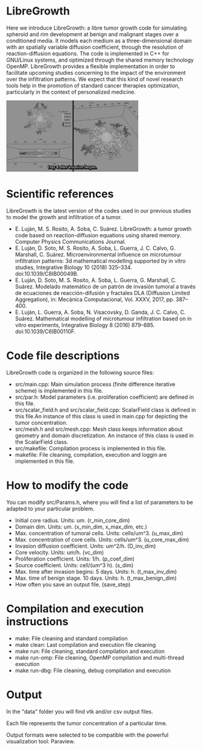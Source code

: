 #

# LibreGrowth

Here we introduce LibreGrowth: a libre tumor growth code for simulating spheroid and rim development at benign and malignant stages over a conditioned media. It models each medium as a three-dimensional domain with an spatially variable diffusion coefficient, through the resolution of reaction-diffusion equations. The code is implemented in C++ for GNU/Linux systems, and optimized through the shared memory technology OpenMP. LibreGrowth provides a flexible implementation in order to facilitate upcoming studies concerning to the impact of the environment over the infiltration patterns. We expect that this kind of novel research tools help in the promotion of standard cancer therapies optimization, particularly in the context of personalized medicine.

<img src="in-silico.jpg" alt="Day 4 after invasion." width="350"/>


# Scientific references

LibreGrowth is the latest version of the codes used in our previous studies to model the growth and infiltration of a tumor.

- E. Luján, M. S. Rosito, A. Soba, C. Suárez. LibreGrowth: a tumor growth code based on reaction-diffusion equations using shared memory. Computer Physics Communications Journal.
- E. Luján, D. Soto, M. S. Rosito, A. Soba, L. Guerra, J. C. Calvo, G. Marshall, C. Suárez. Microenvironmental influence on microtumour infiltration patterns: 3d mathematical modelling supported by in vitro studies, Integrative Biology 10 (2018) 325–334. doi:10.1039/C8IB00049B.
- E. Luján, D. Soto, M. S. Rosito, A. Soba, L. Guerra, G. Marshall, C. Suárez. Modelado matemático de un patrón de invasión tumoral a través de ecuaciones de reacción-difusión y fractales DLA (Diffusion Limited Aggregation), in: Mecánica Computacional, Vol. XXXV, 2017, pp. 387–400.
- E. Luján, L. Guerra, A. Soba, N. Visacovsky, D. Ganda, J. C. Calvo, C. Suárez. Mathematical modelling of microtumour infiltration based on in vitro experiments, Integrative Biology 8 (2016) 879–885. doi:10.1039/C6IB00110F.

# Code file descriptions

LibreGrowth code is organized in the following source files:

- src/main.cpp: Main simulation process (finite difference iterative scheme) is implemented in this file.
- src/par.h: Model parameters (i.e. proliferation coefficient) are defined in this file.
- src/scalar_field.h and src/scalar_field.cpp: ScalarField class is defined in this file.An instance of this class is used in main.cpp for depicting the tumor concentration.
- src/mesh.h and src/mesh.cpp: Mesh class keeps information about geometry and domain discretization. An instance of this class is used in the ScalarField class.
- src/makefile: Compilation process is implemented in this file.
- makefile: File cleaning, compilation, execution and loggin are implemented in this file.


#  How to modify the code

You can modify src/Params.h, where you will find a list of parameters to be adapted to your particular problem.

- Initial core radius. Units: um. (r_min_core_dim)
- Domain dim. Units: um. (x_min_dim, x_max_dim, etc.)
- Max. concentration of tumoral cells. Units: cells/um^3. (u_max_dim)
- Max. concentration of core cells. Units: cells/um^3. (u_core_max_dim)
- Invasion diffusion coefficient. Units: um^2/h. (D_inv_dim)
- Core velocity. Units: um/h. (vc_dim)
- Proliferation coefficient. Units: 1/h. (p_coef_dim)
- Source coefficient. Units: cell/(um^3 h). (s_dim)
- Max. time after invasion begins: 5 days. Units: h. (t_max_inv_dim)
- Max. time of benign stage. 10 days. Units: h. (t_max_benign_dim)
- How often you save an output file. (save_step)

# Compilation and execution instructions

- make: File cleaning and standard compilation
- make clean: Last compilation and execution file cleaning
- make run: File cleaning, standard compilation and execution
- make run-omp: File cleaning, OpenMP compilation and multi-thread execution
- make run-dbg: File cleaning, debug compilation and execution

#  Output

In the "data" folder you will find vtk and/or csv output files.

Each file represents the tumor concentration of a particular time.

Output formats were selected to be compatible with the powerful visualization tool: Paraview.


